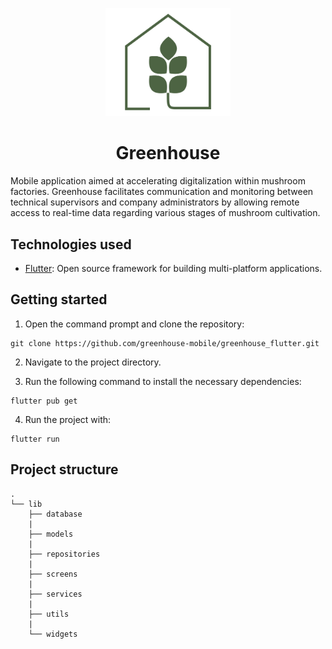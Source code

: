 <p align="center">
  <a>
    <img alt="Greenhouse logo" src="assets/logo/logo.svg" width="200" />
  </a>
</p>

<h1 align="center">
  Greenhouse
</h1>

Mobile application aimed at accelerating digitalization within mushroom factories. Greenhouse facilitates communication and monitoring between technical supervisors and company administrators by allowing remote access to real-time data regarding various stages of mushroom cultivation.

## Technologies used

- [Flutter](https://flutter.dev/): Open source framework for building multi-platform applications.

## Getting started

1. Open the command prompt and clone the repository:

```
git clone https://github.com/greenhouse-mobile/greenhouse_flutter.git
```

2. Navigate to the project directory.

3. Run the following command to install the necessary dependencies:

```
flutter pub get
```

4. Run the project with:

```
flutter run
```

## Project structure

```
.
└── lib
    ├── database
    |
    ├── models
    |
    ├── repositories
    |
    ├── screens
    |
    ├── services
    |
    ├── utils
    |
    └── widgets
```
